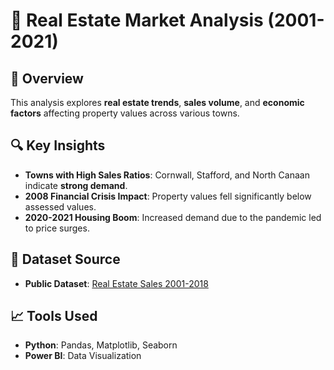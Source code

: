 
# 🏡 Real Estate Market Analysis (2001-2021)

## 📌 Overview
This analysis explores **real estate trends**, **sales volume**, and **economic factors** affecting property values across various towns.

## 🔍 Key Insights
- **Towns with High Sales Ratios**: Cornwall, Stafford, and North Canaan indicate **strong demand**.
- **2008 Financial Crisis Impact**: Property values fell significantly below assessed values.
- **2020-2021 Housing Boom**: Increased demand due to the pandemic led to price surges.


## 📜 Dataset Source
- **Public Dataset**: [Real Estate Sales 2001-2018](https://catalog.data.gov/dataset/real-estate-sales-2001-2018)

## 📈 Tools Used
- **Python**: Pandas, Matplotlib, Seaborn
- **Power BI**: Data Visualization


